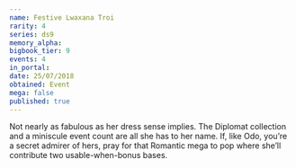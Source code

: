 ```yaml
---
name: Festive Lwaxana Troi
rarity: 4
series: ds9
memory_alpha:
bigbook_tier: 9
events: 4
in_portal:
date: 25/07/2018
obtained: Event
mega: false
published: true
---
```


Not nearly as fabulous as her dress sense implies. The Diplomat collection and a miniscule event count are all she has to her name. If, like Odo, you’re a secret admirer of hers, pray for that Romantic mega to pop where she’ll contribute two usable-when-bonus bases.
